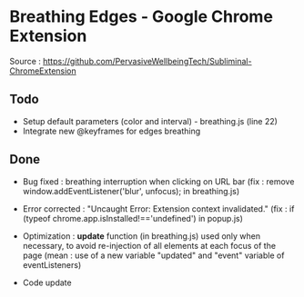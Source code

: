 # Breathing Edges - Google Chrome Extension

Source : https://github.com/PervasiveWellbeingTech/Subliminal-ChromeExtension

## Todo

- Setup default parameters (color and interval) - breathing.js (line 22)
- Integrate new @keyframes for edges breathing

## Done

- Bug fixed : breathing interruption when clicking on URL bar (fix : remove
 window.addEventListener('blur', unfocus); in breathing.js)
 
- Error corrected : "Uncaught Error: Extension context invalidated." (fix : if (typeof chrome.app.isInstalled!=='undefined')
in popup.js)

- Optimization : **update** function (in breathing.js) used only when necessary, to avoid re-injection of all elements at 
each focus of the page (mean : use of a new variable "updated" and "event" variable of eventListeners)

- Code update
